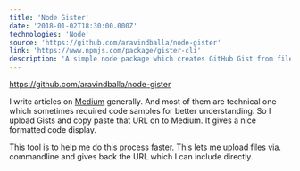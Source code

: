 ```yaml
---
title: 'Node Gister'
date: '2018-01-02T18:30:00.000Z'
technologies: 'Node'
source: 'https://github.com/aravindballa/node-gister'
link: 'https://www.npmjs.com/package/gister-cli'
description: 'A simple node package which creates GitHub Gist from files via command line.'
---
```


https://github.com/aravindballa/node-gister

I write articles on [Medium](https://medium.com/@aravindballa) generally. And most of them are technical one which sometimes required code samples
for better understanding. So I upload Gists and copy paste that URL on to Medium. It gives a nice formatted code display.

This tool is to help me do this process faster. This lets me upload files via. commandline and gives back the URL which I can include directly.
